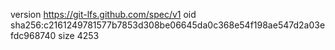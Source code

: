 version https://git-lfs.github.com/spec/v1
oid sha256:c2161249781577b7853d308be06645da0c368e54f198ae547d2a03efdc968740
size 4253
